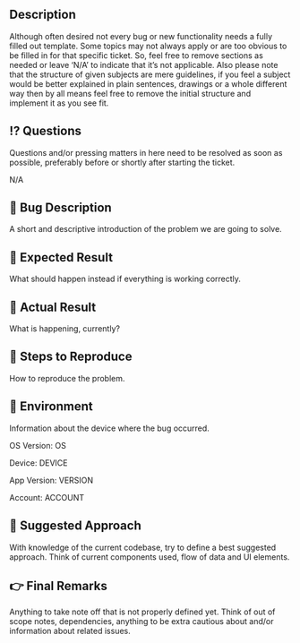 ## Description
Although often desired not every bug or new functionality needs a fully filled out template. Some topics may not always apply or are too obvious to be filled in for that specific ticket. So, feel free to remove sections as needed or leave ‘N/A’ to indicate that it’s not applicable. Also please note that the structure of given subjects are mere guidelines, if you feel a subject would be better explained in plain sentences, drawings or a whole different way then by all means feel free to remove the initial structure and implement it as you see fit.

## ⁉️ Questions
Questions and/or pressing matters in here need to be resolved as soon as possible, preferably before or shortly after starting the ticket.

N/A

## 🐛  Bug Description
A short and descriptive introduction of the problem we are going to solve.
 
## 🦋 Expected Result
What should happen instead if everything is working correctly.

## 🫙 Actual Result
What is happening, currently?

## 🔎 Steps to Reproduce
How to reproduce the problem.


## 🧪 Environment
Information about the device where the bug occurred.

OS Version: OS

Device: DEVICE

App Version: VERSION

Account: ACCOUNT

## 📝 Suggested Approach
With knowledge of the current codebase, try to define a best suggested approach. Think of current components used, flow of data and UI elements.


## 👉 Final Remarks
Anything to take note off that is not properly defined yet. Think of out of scope notes, dependencies, anything to be extra cautious about and/or information about related issues.

